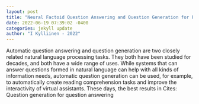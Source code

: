 ```yaml
--- 
layout: post 
title: "Neural Factoid Question Answering and Question Generation for Finnish" 
date: 2022-06-19 07:39:02 -0400 
categories: jekyll update 
author: "I Kylliinen - 2022" 
--- 
```

Automatic question answering and question generation are two closely related natural language processing tasks. They both have been studied for decades, and both have a wide range of uses. While systems that can answer questions formed in natural language can help with all kinds of information needs, automatic question generation can be used, for example, to automatically create reading comprehension tasks and improve the interactivity of virtual assistants. These days, the best results in Cites: Question generation for question answering